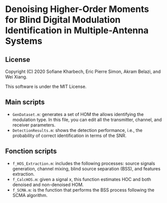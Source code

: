 # Denoising Higher-Order Moments for Blind Digital Modulation Identification in Multiple-Antenna Systems

## License
Copyright (C) 2020 Sofiane Kharbech, Eric Pierre Simon, Akram Belazi, and Wei Xiang.

This software is under the MIT License.

## Main scripts
* `GenDataset.m`: generates a set of HOM the allows identifying the modulation type. In this file, you can edit all the transmitter, channel, and receiver parameters.
* `DetectionResults.m`: shows the detection performance, i.e., the probability of correct identification in terms of the SNR.

## Fonction scripts
* `f_HOS_Extraction.m`: includes the following processes: source signals generation, channel mixing, blind source separation (BSS), and features extraction.
* `f_CalcHOS.m`: given a signal x, this function estimates HOC and both denoised and non-denoised HOM.
* `f_SCMA.m`: is the function that performs the BSS process following the SCMA algorithm.
